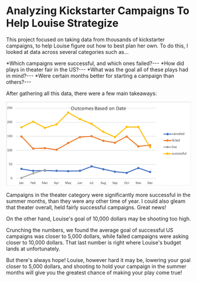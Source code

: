 # Analyzing Kickstarter Campaigns To Help Louise Strategize

This project focused on taking data from thousands of kickstarter campaigns, to help Louise figure out how to best
plan her own. To do this, I looked at data across several categories such as...

*Which campaigns were successful, and which ones failed?---
*How did plays in theater fair in the US?---
*What was the goal all of these plays had in mind?---
*Were certain months better for starting a campaign than others?---

After gathering all this data, there were a few main takeaways:

![outcomes_based_on_date](https://github.com/lindsera1/kickstarter-analysis/blob/98a74ab92b6b22661ed8548d05f743fc42a74af3/Outcomes_based_on_date.png)

Campaigns in the theater category were significantly more successful in the summer months,
than they were any other time of year. I could also gleam that theater overall, held fairly successful
campaigns. Great news!

On the other hand, Louise's goal of 10,000 dollars may be shooting too high.

Crunching the numbers, we found the average goal of successful US campaigns was closer to 5,000 dollars,
while failed campaigns were asking closer to 10,000 dollars. That last number is right where Louise's budget lands at unfortunately.

But there's always hope! Louise, however hard it may be, lowering your goal closer to 5,000 dollars, and shooting
to hold your campaign in the summer months will give you the greatest chance of making your play come true!
